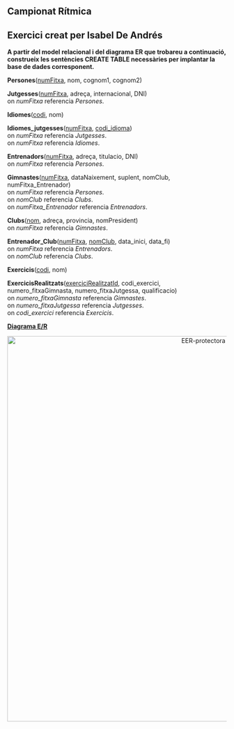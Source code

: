 ## Campionat Rítmica

**Exercici creat per Isabel De Andrés**
<br>
---
**A partir del model relacional i del diagrama ER que trobareu a continuació, construeix les sentències CREATE TABLE necessàries per implantar la base de dades corresponent.**

**Persones**(<ins>numFitxa</ins>, nom, cognom1, cognom2)

**Jutgesses**(<ins>numFitxa</ins>, adreça, internacional, DNI)<br>
  on *numFitxa* referencia *Persones*.

**Idiomes**(<ins>codi</ins>, nom)

**Idiomes_jutgesses**(<ins>numFitxa</ins>, <ins>codi_idioma</ins>)<br>
  on *numFitxa* referencia *Jutgesses*.<br> 
  on *numFitxa* referencia *Idiomes*. 

**Entrenadors**(<ins>numFitxa</ins>, adreça, titulacio, DNI)<br>
  on *numFitxa* referencia *Persones*.<br>

**Gimnastes**(<ins>numFitxa</ins>, dataNaixement, suplent, nomClub, numFitxa_Entrenador)<br>
  on *numFitxa* referencia *Persones*.<br>
  on *nomClub* referencia *Clubs*.<br>
  on *numFitxa_Entrenador* referencia *Entrenadors*.

**Clubs**(<ins>nom</ins>, adreça, provincia, nomPresident)<br>
  on *numFitxa* referencia *Gimnastes*.

**Entrenador_Club**(<ins>numFitxa</ins>, <ins>nomClub</ins>, data_inici, data_fi)<br>
  on *numFitxa* referencia *Entrenadors*.<br>
  on *nomClub* referencia *Clubs*.

**Exercicis**(<ins>codi</ins>, nom)

**ExercicisRealitzats**(<ins>exerciciRealitzatId</ins>, codi_exercici, numero_fitxaGimnasta, numero_fitxaJutgessa, qualificacio)<br>
  on *numero_fitxaGimnasta* referencia *Gimnastes*.<br>
  on *numero_fitxaJutgessa* referencia *Jutgesses*.<br>
  on *codi_exercici* referencia *Exercicis*.
  


<ins>**Diagrama E/R**</ins>

  <div style="text-align: center;">
    <img src="https://github.com/victordomgs/Bases-de-Dades/blob/main/SQL-DDL/EER/EER-campionatR%C3%ADtmica.png" alt="EER-protectora" width="885" height="auto"/>
  </div>
